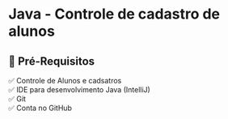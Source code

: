<h1> Java - Controle de cadastro de alunos</h1>

<h2>🛑 Pré-Requisitos</h2>

<p>
✅ Controle de Alunos e cadsatros<br>
✅ IDE para desenvolvimento Java (IntelliJ)<br>
✅ Git<br>
✅ Conta no GitHub<br>
</p>



